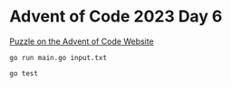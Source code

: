 # Advent of Code 2023 Day 6

[Puzzle on the Advent of Code Website](https://adventofcode.com/2023/day/6)

```shell
go run main.go input.txt
```

```shell
go test
```